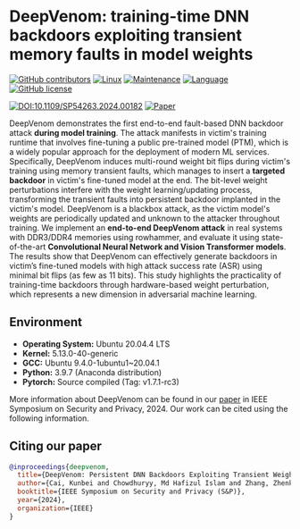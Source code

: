 # DeepVenom: training-time DNN backdoors exploiting transient memory faults in model weights

[![GitHub contributors](https://img.shields.io/github/contributors/casrl/deepvenom.svg)](https://GitHub.com/casrl/deepvenom/graphs/contributors/) [![Linux](https://badgen.net/static/os/linux/red)](https://badgen.net/static/os/Linux/red) [![Maintenance](https://img.shields.io/badge/Maintained%3F-yes-brightgreen.svg)](https://GitHub.com/casrl/deepvenom/graphs/commit-activity) [![Language](https://img.shields.io/badge/Made%20with-C/C++,Python-1f425f.svg)]([https://isocpp.org/std/the-standard](https://img.shields.io/badge/Made%20with-C/C++,Python-1f425f.svg)) [![GitHub license](https://badgen.net/github/license/casrl/deepvenom)](https://github.com/casrl/deepvenom/blob/master/LICENSE)

[![DOI:10.1109/SP54263.2024.00182](https://zenodo.org/badge/DOI/10.1109/SP54263.2024.00182.svg)](https://casrl.ece.ucf.edu/) [![Paper](https://img.shields.io/badge/Paper%20in-IEEE%20S&P%202024-red.svg)](https://casrl.ece.ucf.edu/wp-content/uploads/2024/03/2024-sp-deepvenom.pdf)


DeepVenom demonstrates the first end-to-end fault-based DNN backdoor attack **during model training**. The attack manifests in victim's training runtime that involves fine-tuning a public pre-trained model (PTM), which is a widely popular approach for the deployment of modern ML services. Specifically, DeepVenom induces multi-round weight bit flips during victim's training using memory transient faults, which manages to insert a **targeted backdoor** in victim's fine-tuned model at the end. The bit-level weight perturbations interfere with the weight learning/updating process, transforming the transient faults into persistent backdoor implanted in the victim's model. DeepVenom is a blackbox attack, as the victim model's weights are periodically updated and unknown to the attacker throughout training. We implement an __end-to-end DeepVenom attack__ in real systems with DDR3/DDR4 memories using rowhammer, and evaluate it using state-of-the-art **Convolutional Neural Network and Vision Transformer models**. The results show that DeepVenom can effectively generate backdoors in victim’s fine-tuned models with high attack success rate (ASR) using minimal bit flips (as few as 11 bits). This study highlights the practicality of training-time backdoors through hardware-based weight perturbation, which represents a new dimension in adversarial machine learning.


## Environment
- **Operating System:** Ubuntu 20.04.4 LTS
- **Kernel:** 5.13.0-40-generic
- **GCC:** Ubuntu 9.4.0-1ubuntu1~20.04.1
- **Python:** 3.9.7 (Anaconda distribution)
- **Pytorch:** Source compiled (Tag: v1.7.1-rc3)

More information about DeepVenom can be found in our [paper](https://casrl.ece.ucf.edu/wp-content/uploads/2024/03/2024-sp-deepvenom.pdf) in IEEE Symposium on Security and Privacy, 2024. Our work can be cited using the following information.

## Citing our paper  
```bibtex
@inproceedings{deepvenom,
  title={DeepVenom: Persistent DNN Backdoors Exploiting Transient Weight Perturbations in Memories},
  author={Cai, Kunbei and Chowdhuryy, Md Hafizul Islam and Zhang, Zhenkai and Yao, Fan},
  booktitle={IEEE Symposium on Security and Privacy (S&P)},
  year={2024},
  organization={IEEE}
}
```
